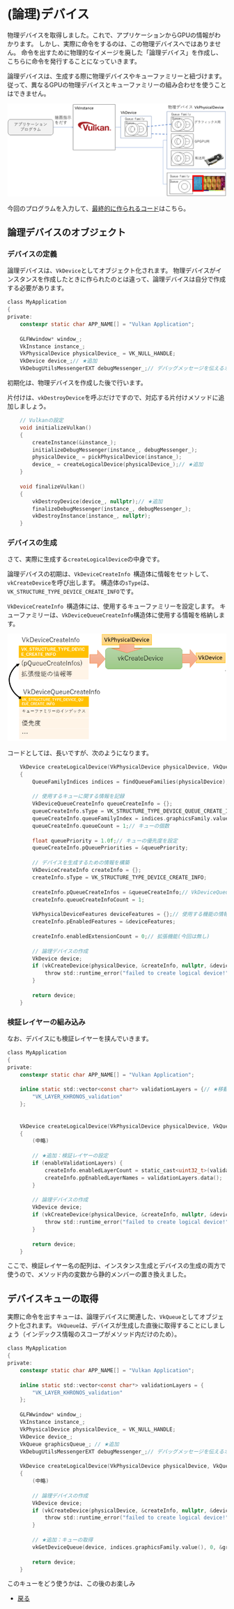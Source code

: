 # (論理)デバイス

物理デバイスを取得しました。これで、アプリケーションからGPUの情報がわかります。
しかし、実際に命令をするのは、この物理デバイスへではありません。
命令を出すために物理的なイメージを廃した「論理デバイス」を作成し、こちらに命令を発行することになっていきます。

論理デバイスは、生成する際に物理デバイスやキューファミリーと紐づけます。従って、異なるGPUの物理デバイスとキューファミリーの組み合わせを使うことはできません。

![論理デバイスのイメージ](6/logical_device.png "論理デバイスのイメージ")

今回のプログラムを入力して、[最終的に作られるコード](https://github.com/vulkanstudy/6_logical_device)はこちら。

## 論理デバイスのオブジェクト

### デバイスの定義

論理デバイスは、``VkDevice``としてオブジェクト化されます。
物理デバイスがインスタンスを作成したときに作られたのとは違って、論理デバイスは自分で作成する必要があります。

```cpp:src/MyApplication.h 
class MyApplication
{
private:
	constexpr static char APP_NAME[] = "Vulkan Application";

	GLFWwindow* window_;
	VkInstance instance_;
	VkPhysicalDevice physicalDevice_ = VK_NULL_HANDLE;
	VkDevice device_;// ★追加
	VkDebugUtilsMessengerEXT debugMessenger_;// デバッグメッセージを伝えるオブジェクト
```

初期化は、物理デバイスを作成した後で行います。

片付けは、``vkDestroyDevice``を呼ぶだけですので、対応する片付けメソッドに追加しましょう。

```cpp:src/MyApplication.h 
	// Vulkanの設定
	void initializeVulkan()
	{
		createInstance(&instance_);
		initializeDebugMessenger(instance_, debugMessenger_);
		physicalDevice_ = pickPhysicalDevice(instance_);
		device_ = createLogicalDevice(physicalDevice_);// ★追加
	}

	void finalizeVulkan()
	{
		vkDestroyDevice(device_, nullptr);// ★追加
		finalizeDebugMessenger(instance_, debugMessenger_);
		vkDestroyInstance(instance_, nullptr);
	}
```

### デバイスの生成

さて、実際に生成する``createLogicalDevice``の中身です。

論理デバイスの初期は、``VkDeviceCreateInfo ``構造体に情報をセットして、``vkCreateDevice``を呼び出します。
構造体の``sType``は、``VK_STRUCTURE_TYPE_DEVICE_CREATE_INFO``です。

``VkDeviceCreateInfo ``構造体には、使用するキューファミリーを設定します。
キューファミリーは、``VkDeviceQueueCreateInfo``構造体に使用する情報を格納します。

![デバイスの初期化のイメージ](6/device_info.png "デバイスの初期化のイメージ")

コードとしては、長いですが、次のようになります。

```cpp:src/MyApplication.h 
	VkDevice createLogicalDevice(VkPhysicalDevice physicalDevice, VkQueue &graphicsQueue)
	{
		QueueFamilyIndices indices = findQueueFamilies(physicalDevice);

		// 使用するキューに関する情報を記録
		VkDeviceQueueCreateInfo queueCreateInfo = {};
		queueCreateInfo.sType = VK_STRUCTURE_TYPE_DEVICE_QUEUE_CREATE_INFO;
		queueCreateInfo.queueFamilyIndex = indices.graphicsFamily.value();// キューファミリーのインデックス
		queueCreateInfo.queueCount = 1;// キューの個数

		float queuePriority = 1.0f;// キューの優先度を設定
		queueCreateInfo.pQueuePriorities = &queuePriority;

		// デバイスを生成するための情報を構築
		VkDeviceCreateInfo createInfo = {};
		createInfo.sType = VK_STRUCTURE_TYPE_DEVICE_CREATE_INFO;

		createInfo.pQueueCreateInfos = &queueCreateInfo;// VkDeviceQueueCreateInfo
		createInfo.queueCreateInfoCount = 1;

		VkPhysicalDeviceFeatures deviceFeatures = {};// 使用する機能の情報(今回は特に無し)
		createInfo.pEnabledFeatures = &deviceFeatures;

		createInfo.enabledExtensionCount = 0;// 拡張機能(今回は無し)

		// 論理デバイスの作成
		VkDevice device;
		if (vkCreateDevice(physicalDevice, &createInfo, nullptr, &device) != VK_SUCCESS) {
			throw std::runtime_error("failed to create logical device!");
		}
		
		return device;
	}
```

### 検証レイヤーの組み込み

なお、デバイスにも検証レイヤーを挟んでいきます。

```cpp:src/MyApplication.h 
class MyApplication
{
private:
	constexpr static char APP_NAME[] = "Vulkan Application";

	inline static std::vector<const char*> validationLayers = {// ★移動
		"VK_LAYER_KHRONOS_validation"
	};


	VkDevice createLogicalDevice(VkPhysicalDevice physicalDevice, VkQueue &graphicsQueue)
	{
		(中略)
		
		// ★追加：検証レイヤーの設定
		if (enableValidationLayers) {
			createInfo.enabledLayerCount = static_cast<uint32_t>(validationLayers.size());
			createInfo.ppEnabledLayerNames = validationLayers.data();
		}

		// 論理デバイスの作成
		VkDevice device;
		if (vkCreateDevice(physicalDevice, &createInfo, nullptr, &device) != VK_SUCCESS) {
			throw std::runtime_error("failed to create logical device!");
		}

		return device;
	}
```

ここで、検証レイヤー名の配列は、インスタンス生成とデバイスの生成の両方で使うので、メソッド内の変数から静的メンバーの置き換えました。

## デバイスキューの取得

実際に命令を出すキューは、論理デバイスに関連した、``VkQueue``としてオブジェクト化されます。
``VkQueue``は、デバイスが生成した直後に取得することにしましょう（インデックス情報のスコープがメソッド内だけのため）。

```cpp:src/MyApplication.h 
class MyApplication
{
private:
	constexpr static char APP_NAME[] = "Vulkan Application";

	inline static std::vector<const char*> validationLayers = {
		"VK_LAYER_KHRONOS_validation"
	};

	GLFWwindow* window_;
	VkInstance instance_;
	VkPhysicalDevice physicalDevice_ = VK_NULL_HANDLE;
	VkDevice device_;
	VkQueue graphicsQueue_; // ★追加
	VkDebugUtilsMessengerEXT debugMessenger_;// デバッグメッセージを伝えるオブジェクト

	VkDevice createLogicalDevice(VkPhysicalDevice physicalDevice, VkQueue &graphicsQueue)// ★引数の修正
	{
		(中略)
		
		// 論理デバイスの作成
		VkDevice device;
		if (vkCreateDevice(physicalDevice, &createInfo, nullptr, &device) != VK_SUCCESS) {
			throw std::runtime_error("failed to create logical device!");
		}

		// ★追加：キューの取得
		vkGetDeviceQueue(device, indices.graphicsFamily.value(), 0, &graphicsQueue);

		return device;
	}
```

このキューをどう使うかは、この後のお楽しみ

* [戻る](./)
